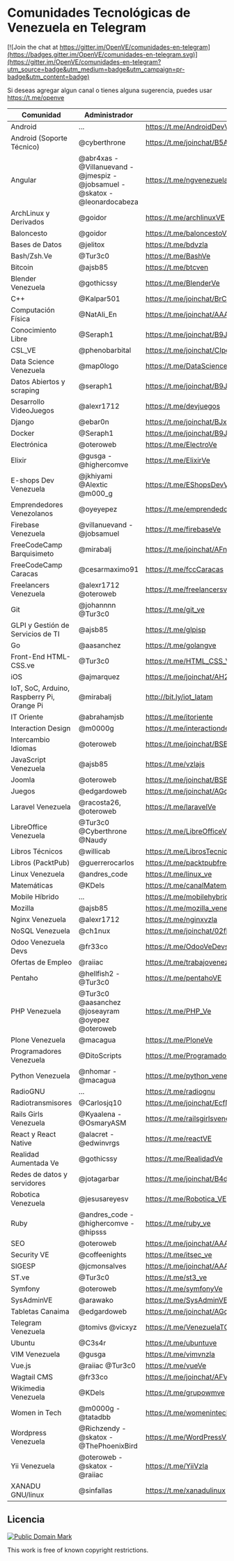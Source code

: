 # Comunidades Tecnológicas de Venezuela en Telegram

[![Join the chat at https://gitter.im/OpenVE/comunidades-en-telegram](https://badges.gitter.im/OpenVE/comunidades-en-telegram.svg)](https://gitter.im/OpenVE/comunidades-en-telegram?utm_source=badge&utm_medium=badge&utm_campaign=pr-badge&utm_content=badge)

Si deseas agregar algun canal o tienes alguna sugerencia, puedes usar https://t.me/openve

| Comunidad              | Administrador      | Link                                                          |
|------------------------|--------------------|---------------------------------------------------------------|
| Android                | ...                | https://t.me/AndroidDevVzla                            |
| Android (Soporte Técnico) | @cyberthrone    | https://t.me/joinchat/B5A3bAaZNO-_0HkAavsO1w           |
| Angular                | @abr4xas - @Villanuevand - @jmespiz - @jobsamuel - @skatox - @leonardocabeza | https://t.me/ngvenezuela |
| ArchLinux y Derivados  | @goidor            | https://t.me/archlinuxVE                               |
| Baloncesto             | @goidor            | https://t.me/baloncestoVE                              |
| Bases de Datos         | @jelitox           | https://t.me/bdvzla                                    |
| Bash/Zsh.Ve            | @Tur3c0            | https://t.me/BashVe                                    |
| Bitcoin                | @ajsb85            | https://t.me/btcven                                    |
| Blender Venezuela      | @gothicssy         | https://t.me/BlenderVe                                    |
| C++                    | @Kalpar501         | https://t.me/joinchat/BrCK8gmzgY_A2-Z2qg_MRg           |
| Computación Física     | @NatAli_En         | https://t.me/joinchat/AAAAAEJOcVHmuTCTG8uVqQ                  |
| Conocimiento Libre     | @Seraph1           | https://t.me/joinchat/B9JUAATRuqeYAxaGYLq-ng           |
| CSL_VE                 | @phenobarbital     | https://t.me/joinchat/CIpccAYQwKfi_kktTuKisw           |
| Data Science Venezuela | @map0logo          | https://t.me/DataScienceVE                             |
| Datos Abiertos y scraping | @seraph1        | https://t.me/joinchat/B9JUAAaks9m5-2TefJsAuw           |
| Desarrollo VideoJuegos | @alexr1712         | https://t.me/devjuegos                                 |
| Django                 | @ebar0n            | https://t.me/joinchat/BJxZXQGEslbc0kdty8hRbQ           |
| Docker                 | @Seraph1           | https://t.me/joinchat/B9JUAD5FWUGUQveQWCPZ6w           |
| Electrónica            | @oteroweb          | https://t.me/ElectroVe                                 |
| Elixir                 | @gusga - @highercomve | https://t.me/ElixirVe                               |
| E-shops Dev Venezuela  | @jkhiyami @Alextic @m000_g | https://t.me/EShopsDevVenezuela                |
| Emprendedores Venezolanos | @oyeyepez | https://t.me/emprendedores_venezolanos                       |
| Firebase Venezuela     | @villanuevand - @jobsamuel     | https://t.me/firebaseVe                         |
| FreeCodeCamp Barquisimeto    | @mirabalj | https://t.me/joinchat/AFn8xT7vPnlQbJc9mScY_A              |
| FreeCodeCamp Caracas   | @cesarmaximo91     | https://t.me/fccCaracas                                       |
| Freelancers Venezuela  | @alexr1712 @oteroweb | https://t.me/freelancersve                           |
| Git                    | @johannnn @Tur3c0  | https://t.me/git_ve                                    |
| GLPI y Gestión de Servicios de TI | @ajsb85 | https://t.me/glpisp                                           |
| Go                     | @aasanchez         | https://t.me/golangve                                  |
| Front-End HTML-CSS.ve  | @Tur3c0            | https://t.me/HTML_CSS_Ve                               |
| iOS                    | @ajmarquez         | https://t.me/joinchat/AH2ZUgIUXVcougUIOTurtg           |
| IoT, SoC, Arduino, Raspberry Pi, Orange Pi  | @mirabalj                           | http://bit.ly/iot_latam |
| IT Oriente             | @abrahamjsb        | https://t.me/itoriente                                 |
| Interaction Design     | @m0000g            | https://t.me/interactiondesgin_spanish                 |
| Intercambio Idiomas    | @oteroweb          | https://t.me/joinchat/BSBThz9-rGFHFQqukOoGww           |
| JavaScript Venezuela   | @ajsb85            | https://t.me/vzlajs                                    |
| Joomla                 | @oteroweb          | https://t.me/joinchat/BSBThwEBgP3723Tmij0lnw           |
| Juegos                 | @edgardoweb        | https://t.me/joinchat/AGqisAA-jlmIAAihME16vg           |
| Laravel Venezuela      | @racosta26, @oteroweb | https://t.me/laravelVe                              |
| LibreOffice Venezuela  | @Tur3c0 @Cyberthrone @Naudy | https://t.me/LibreOfficeVe                    |
| Libros Técnicos        | @willicab          | https://t.me/LibrosTecnicos                            |
| Libros (PacktPub)      | @guerrerocarlos            | https://t.me/packtpubfreelearning              |
| Linux Venezuela        | @andres_code       | https://t.me/linux_ve                                  |
| Matemáticas            | @KDels             | https://t.me/canalMatematicas                          |
| Mobile Híbrido         | ...                | https://t.me/mobilehybridappsve                        |
| Mozilla                | @ajsb85            | https://t.me/mozilla_venezuela                         |
| Nginx Venezuela        | @alexr1712         | https://t.me/nginxvzla                                 |
| NoSQL Venezuela      | @ch1nux            | https://t.me/joinchat/02fb5338009af29975c7d694d2aec965   |
| Odoo Venezuela Devs    | @fr33co            | https://t.me/OdooVeDevs                                |
| Ofertas de Empleo      | @raiiac            | https://t.me/trabajovenezuela                          |
| Pentaho                | @hellfish2 - @Tur3c0 | https://t.me/pentahoVE                               |
| PHP Venezuela          | @Tur3c0 @aasanchez @joseayram @oyepez @oteroweb| https://t.me/PHP_Ve                 |
| Plone Venezuela        | @macagua           | https://t.me/PloneVe                                   |
| Programadores Venezuela| @DitoScripts       | https://t.me/ProgramadoresVenezuela                    |
| Python Venezuela       | @nhomar - @macagua | https://t.me/python_venezuela                          |
| RadioGNU               | ...                | https://t.me/radiognu                                  |
| Radiotransmisores      | @Carlosjq10        | https://t.me/joinchat/EcfNBkAiETMBh62FdGrxRw           |
| Rails Girls Venezuela  | @Kyaalena - @OsmaryASM | https://t.me/railsgirlsvenezuela                      |  
| React y React Native   | @alacret - @edwinvrgs  | https://t.me/reactVE                               |
| Realidad Aumentada Ve  | @gothicssy         | https://t.me/RealidadVe                       |
| Redes de datos y servidores | @jotagarbar   | https://t.me/joinchat/B4dJbwa1g_BBBGcEQNxDMw           |
| Robotica Venezuela     | @jesusareyesv      | https://t.me/Robotica_VE                               |
| Ruby                   | @andres_code - @highercomve - @hipsss | https://t.me/ruby_ve                |
| SEO                    | @oteroweb          |  https://t.me/joinchat/AAAAAD4XBh3KdvGZgVoM2A           |
| Security VE            | @coffeenights      | https://t.me/itsec_ve                                  |
| SIGESP                 | @jcmonsalves       | https://t.me/joinchat/AAAAAEI9Ajku0JwdPPmTyw           |
| ST.ve                  | @Tur3c0            | https://t.me/st3_ve                                    |
| Symfony                | @oteroweb          | https://t.me/symfonyVe                                 |
| SysAdminVE             | @arawako           | https://t.me/SysAdminVE                                |
| Tabletas Canaima       | @edgardoweb        | https://t.me/joinchat/AGqisAI0UHkuBQDbuWm34g           |
| Telegram Venezuela     | @tomivs @vicxyz    | https://t.me/VenezuelaTG                                |
| Ubuntu                 | @C3s4r             | https://t.me/ubuntuve                                  |
| VIM Venezuela          | @gusga             | https://t.me/vimvnzla                                  |
| Vue.js                 | @raiiac @Tur3c0    | https://t.me/vueVe                                     |
| Wagtail CMS            | @fr33co            | https://t.me/joinchat/AFVMlQTWq-3CcTsvGDhO-g           |
| Wikimedia Venezuela    | @KDels             | https://t.me/grupowmve                                 |
| Women in Tech          | @m0000g - @tatadbb | https://t.me/womenintech_spanish                       |
| Wordpress Venezuela    | @Richzendy - @skatox - @ThePhoenixBird | https://t.me/WordPressVE           |
| Yii Venezuela          | @oteroweb  - @skatox - @raiiac | https://t.me/YiiVzla                       |
| XANADU GNU/linux       | @sinfallas         | https://t.me/xanadulinux                               |


## Licencia

[![Public Domain Mark](http://i.creativecommons.org/p/mark/1.0/88x31.png)](http://creativecommons.org/publicdomain/mark/1.0/)

This work is free of known copyright restrictions.
